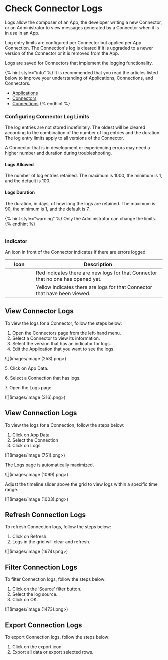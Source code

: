 # Check Connector Logs

Logs allow the composer of an App, the developer writing a new Connector, or an Administrator to view messages generated by a Connector when it is in use in an App.

Log entry limits are configured per Connector but applied per App Connection. The Connection's log is cleared if it is upgraded to a newer version of the Connector or it is removed from the App.&#x20;

Logs are saved for Connectors that implement the logging functionality.&#x20;

{% hint style="info" %}
It is recommended that you read the articles listed below to improve your understanding of Applications, Connections, and Connectors.

* [Applications](./)
* [Connectors](../connectors/manage-connectors.md)
* [Connections](manage-connections.md)
{% endhint %}

### Configuring Connector Log Limits

The log entries are not stored indefinitely. The oldest will be cleared according to the combination of the number of log entries and the duration. The log entry limits apply to all versions of the Connector.

A Connector that is in development or experiencing errors may need a higher number and duration during troubleshooting.

#### Logs Allowed

The number of log entries retained. The maximum is 1000, the minimum is 1, and the default is 100.

#### Logs Duration

The duration, in days, of how long the logs are retained. The maximum is 90, the minimum is 1, and the default is 7.

{% hint style="warning" %}
Only the Administrator can change the limits.
{% endhint %}

<figure><img src="../../.gitbook/assets/image (1415).png" alt=""><figcaption></figcaption></figure>

### Indicator

An icon in front of the Connector indicates if there are errors logged:

<table><thead><tr><th width="75">Icon</th><th>Description</th></tr></thead><tbody><tr><td><img src="../../.gitbook/assets/red error.png" alt="" data-size="line"></td><td>Red indicates there are new logs for that Connector that no one has opened yet.</td></tr><tr><td><img src="../../.gitbook/assets/yellow error.png" alt="" data-size="line"></td><td>Yellow indicates there are logs for that Connector that have been viewed.</td></tr></tbody></table>

## View Connector Logs

To view the logs for a Connector, follow the steps below:

1. Open the Connectors page from the left-hand menu.
2. Select a Connector to view its information.
3. Select the version that has an indicator for logs.
4. Edit the Application that you want to see the logs.

![](images/image (253).png>)

&#x20;   5\. Click on App Data.

&#x20;   6\. Select a Connection that has logs.

&#x20;   7\. Open the Logs page.

![](images/image (316).png>)

## View Connection Logs

To view the logs for a Connection, follow the steps below:

1. Click on App Data
2. Select the Connection
3. Click on Logs

![](images/image (751).png>)

The Logs page is automatically maximized.

![](images/image (1099).png>)

Adjust the timeline slider above the grid to view logs within a specific time range.

![](images/image (1003).png>)

## Refresh Connection Logs

To refresh Connection logs, follow the steps below:&#x20;

1. Click on Refresh.
2. Logs in the grid will clear and refresh.

![](images/image (1674).png>)

## Filter Connection Logs

To filter Connection logs, follow the steps below:

1. Click on the ‘Source’ filter button.
2. Select the log source.
3. Click on OK.

![](images/image (1473).png>)

## Export Connection Logs

To export Connection logs, follow the steps below:

1. Click on the export icon.
2. Export all data or export selected rows.

<figure><img src="../../.gitbook/assets/image (818).png" alt=""><figcaption></figcaption></figure>


